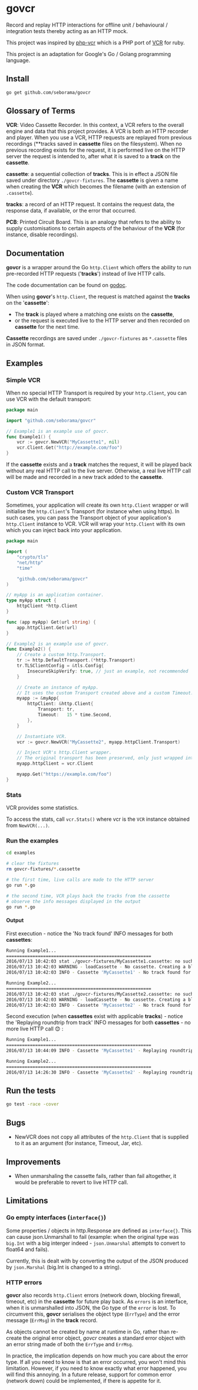 # govcr

Record and replay HTTP interactions for offline unit / behavioural / integration tests thereby acting as an HTTP mock.

This project was inspired by [php-vcr](https://github.com/php-vcr/php-vcr) which is a PHP port of [VCR](https://github.com/vcr/vcr) for ruby.

This project is an adaptation for Google's Go / Golang programming language.

## Install

```bash
go get github.com/seborama/govcr
```

## Glossary of Terms

**VCR**: Video Cassette Recorder. In this context, a VCR refers to the overall engine and data that this project provides. A VCR is both an HTTP recorder and player. When you use a VCR, HTTP requests are replayed from previous recordings (**tracks saved in **cassette** files on the filesystem). When no previous recording exists for the request, it is performed live on the HTTP server the request is intended to, after what it is saved to a **track** on the **cassette**.

**cassette**: a sequential collection of **tracks**. This is in effect a JSON file saved under directory `./govcr-fixtures`. The **cassette** is given a name when creating the **VCR** which becomes the filename (with an extension of `.cassette`).

**tracks**: a record of an HTTP request. It contains the request data, the response data, if available, or the error that occurred.

**PCB**: Printed Circuit Board. This is an analogy that refers to the ability to supply customisations to certain aspects of the behaviour of the **VCR** (for instance, disable recordings).

## Documentation

**govcr** is a wrapper around the Go `http.Client` which offers the ability to run pre-recorded HTTP requests ('**tracks**') instead of live HTTP calls.

The code documentation can be found on [godoc](http://godoc.org/github.com/seborama/govcr).

When using **govcr**'s `http.Client`, the request is matched against the **tracks** on the '**cassette**':

- The **track** is played where a matching one exists on the **cassette**,
- or the request is executed live to the HTTP server and then recorded on **cassette** for the next time.

**Cassette** recordings are saved under `./govcr-fixtures` as `*.cassette` files in JSON format.

## Examples

### Simple VCR

When no special HTTP Transport is required by your `http.Client`, you can use VCR with the default transport:

```go
package main

import "github.com/seborama/govcr"

// Example1 is an example use of govcr.
func Example1() {
    vcr := govcr.NewVCR("MyCassette1", nil)
    vcr.Client.Get("http://example.com/foo")
}
```

If the **cassette** exists and a **track** matches the request, it will be played back without any real HTTP call to the live server.
Otherwise, a real live HTTP call will be made and recorded in a new track added to the **cassette**.

### Custom VCR Transport

Sometimes, your application will create its own `http.Client` wrapper or will initialise the `http.Client`'s Transport (for instance when using https).
In such cases, you can pass the Transport object of your application's `http.Client` instance to VCR.
VCR will wrap your `http.Client` with its own which you can inject back into your application.

```go
package main

import (
    "crypto/tls"
    "net/http"
    "time"

    "github.com/seborama/govcr"
)

// myApp is an application container.
type myApp struct {
    httpClient *http.Client
}

func (app myApp) Get(url string) {
    app.httpClient.Get(url)
}

// Example2 is an example use of govcr.
func Example2() {
    // Create a custom http.Transport.
    tr := http.DefaultTransport.(*http.Transport)
    tr.TLSClientConfig = &tls.Config{
        InsecureSkipVerify: true, // just an example, not recommended
    }

    // Create an instance of myApp.
    // It uses the custom Transport created above and a custom Timeout.
    myapp := &myApp{
        httpClient: &http.Client{
            Transport: tr,
            Timeout:   15 * time.Second,
        },
    }

    // Instantiate VCR.
    vcr := govcr.NewVCR("MyCassette2", myapp.httpClient.Transport)

    // Inject VCR's http.Client wrapper.
    // The original transport has been preserved, only just wrapped into VCR's.
    myapp.httpClient = vcr.Client

    myapp.Get("https://example.com/foo")
}
```

### Stats

VCR provides some statistics.

To access the stats, call `vcr.Stats()` where vcr is the `VCR` instance obtained from `NewVCR(...)`.

### Run the examples

```bash
cd examples

# clear the fixtures
rm govcr-fixtures/*.cassette

# the first time, live calls are made to the HTTP server
go run *.go

# the second time, VCR plays back the tracks from the cassette
# observe the info messages displayed in the output
go run *.go
```

#### Output

First execution - notice the 'No track found' INFO messages for both **cassettes**:

```bash
Running Example1...
=======================================================
2016/07/13 10:42:03 stat ./govcr-fixtures/MyCassette1.cassette: no such file or directory
2016/07/13 10:42:03 WARNING - loadCassette - No cassette. Creating a blank one
2016/07/13 10:42:03 INFO - Cassette 'MyCassette1' - No track found for 'GET' 'http://example.com/foo' in the tracks that remain at this stage ([]govcr.track(nil)). Recording a new track from live server

Running Example2...
=======================================================
2016/07/13 10:42:03 stat ./govcr-fixtures/MyCassette2.cassette: no such file or directory
2016/07/13 10:42:03 WARNING - loadCassette - No cassette. Creating a blank one
2016/07/13 10:42:03 INFO - Cassette 'MyCassette2' - No track found for 'GET' 'https://example.com/foo' in the tracks that remain at this stage ([]govcr.track(nil)). Recording a new track from live server
```

Second execution (when **cassettes** exist with applicable **tracks**) - notice the 'Replaying roundtrip from track' INFO messages for both **cassettes** - no more live HTTP call 😊 :

```bash
Running Example1...
=======================================================
2016/07/13 10:44:09 INFO - Cassette 'MyCassette1' - Replaying roundtrip from track 'GET' 'http://example.com/foo'

Running Example2...
=======================================================
2016/07/13 14:26:30 INFO - Cassette 'MyCassette2' - Replaying roundtrip from track 'GET' 'https://example.com/foo'
```

## Run the tests

```bash
go test -race -cover
```

## Bugs

- NewVCR does not copy all attributes of the `http.Client` that is supplied to it as an argument (for instance, Timeout, Jar, etc).

## Improvements

- When unmarshaling the cassette fails, rather than fail altogether, it would be preferable to revert to live HTTP call.

## Limitations

### Go empty interfaces (`interface{}`)

Some properties / objects in http.Response are defined as `interface{}`.
This can cause json.Unmarshall to fail (example: when the original type was `big.Int` with a big interger indeed - `json.Unmarshal` attempts to convert to float64 and fails).

Currently, this is dealt with by converting the output of the JSON produced by `json.Marshal` (big.Int is changed to a string).

### HTTP errors

**govcr** also records `http.Client` errors (network down, blocking firewall, timeout, etc) in the **cassette** for future play back.
As `errors` is an interface, when it is unmarshalled into JSON, the Go type of the `error` is lost.
To circumvent this, **govcr** serialises the object type (`ErrType`) and the error message (`ErrMsg`) in the **track** record.

As objects cannot be created by name at runtime in Go, rather than re-create the original error object, *govcr* creates a standard error object with an error string made of both the `ErrType` and `ErrMsg`.

In practice, the implication depends on how much you care about the error type. If all you need to know is that an error occurred, you won't mind this limitation. However, if you need to know exactly what error happened, you will find this annoying.
In a future release, support for common error (network down) could be implemented, if there is appetite for it.
